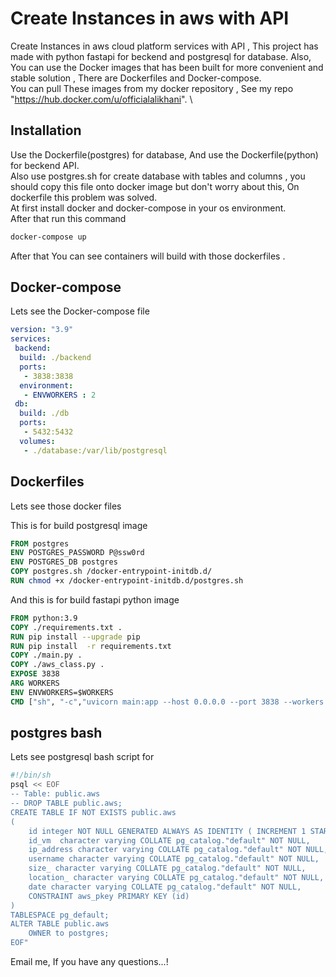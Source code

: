 # Create Instances  in aws with API

Create Instances in aws cloud platform services with API , This project has made with python fastapi for beckend and postgresql for database.
Also, You can use the Docker images that has been built for more convenient and stable solution , There are  Dockerfiles and Docker-compose. \
You can pull These images from my docker repository , See my repo "https://hub.docker.com/u/officialalikhani". \
## Installation

Use the Dockerfile(postgres) for database, And use the Dockerfile(python) for beckend API.\
Also use postgres.sh for create database with tables and columns , you should copy this file onto docker image but don't worry about this, On dockerfile this problem was solved.\
At first install docker and docker-compose in your os environment.\
After that run this command 

```bash
docker-compose up
```
After that You can see containers will build with those dockerfiles .

## Docker-compose
Lets see  the Docker-compose file 
```yml
version: "3.9"
services:
 backend:
  build: ./backend
  ports:
   - 3838:3838
  environment:
   - ENVWORKERS : 2
 db:
  build: ./db
  ports:
   - 5432:5432
  volumes:
   - ./database:/var/lib/postgresql 
```


## Dockerfiles
Lets see those docker files 

This is for build postgresql image
```dockerfile
FROM postgres
ENV POSTGRES_PASSWORD P@ssw0rd
ENV POSTGRES_DB postgres
COPY postgres.sh /docker-entrypoint-initdb.d/
RUN chmod +x /docker-entrypoint-initdb.d/postgres.sh
```

And this is for build fastapi python image

```dockerfile
FROM python:3.9
COPY ./requirements.txt .
RUN pip install --upgrade pip
RUN pip install  -r requirements.txt
COPY ./main.py .
COPY ./aws_class.py .
EXPOSE 3838 
ARG WORKERS
ENV ENVWORKERS=$WORKERS
CMD ["sh", "-c","uvicorn main:app --host 0.0.0.0 --port 3838 --workers ${ENVWORKERS}"]
```

## postgres bash
Lets see postgresql bash script for

```bash
#!/bin/sh
psql << EOF
-- Table: public.aws
-- DROP TABLE public.aws;
CREATE TABLE IF NOT EXISTS public.aws
(
    id integer NOT NULL GENERATED ALWAYS AS IDENTITY ( INCREMENT 1 START 1 MINVALUE 1 MAXVALUE 2147483647 CACHE 1 ),
    id_vm  character varying COLLATE pg_catalog."default" NOT NULL,
    ip_address character varying COLLATE pg_catalog."default" NOT NULL,
    username character varying COLLATE pg_catalog."default" NOT NULL,
    size_ character varying COLLATE pg_catalog."default" NOT NULL,
    location_ character varying COLLATE pg_catalog."default" NOT NULL,
    date character varying COLLATE pg_catalog."default" NOT NULL,
    CONSTRAINT aws_pkey PRIMARY KEY (id)
)
TABLESPACE pg_default;
ALTER TABLE public.aws
    OWNER to postgres;
EOF"
```


Email me, If you have any questions...!

